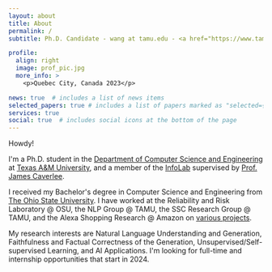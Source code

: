 ```yaml
---
layout: about
title: About
permalink: /
subtitle: Ph.D. Candidate - wang at tamu.edu - <a href="https://www.tamu.edu/map/?id=427#!m/387167">Peterson Building</a> 342

profile:
  align: right
  image: prof_pic.jpg
  more_info: >
    <p>Quebec City, Canada 2023</p>

news: true  # includes a list of news items
selected_papers: true # includes a list of papers marked as "selected={true}"
services: true
social: true  # includes social icons at the bottom of the page
---
```


Howdy! 

I'm a Ph.D. student in the <a href="https://engineering.tamu.edu/cse/index.html">Department of Computer Science and Engineering</a> at <a href="https://www.tamu.edu/">Texas A&M University</a>, and a member of the <a href="http://infolab.tamu.edu/">InfoLab</a> supervised by <a href="https://people.engr.tamu.edu/caverlee/index.html">Prof. James Caverlee</a>. 

I received my Bachelor's degree in Computer Science and Engineering from <a href="https://www.osu.edu/">The Ohio State University</a>. I have worked at the Reliability and Risk Laboratory @ OSU, the NLP Group @ TAMU, the SSC Research Group @ TAMU, and the Alexa Shopping Research @ Amazon on <a href="https://edillower.github.io/experience/">various projects</a>. 

My research interests are Natural Language Understanding and Generation, Faithfulness and Factual Correctness of the Generation, Unsupervised/Self-supervised Learning, and AI Applications. I'm looking for full-time and internship opportunities that start in 2024. 
